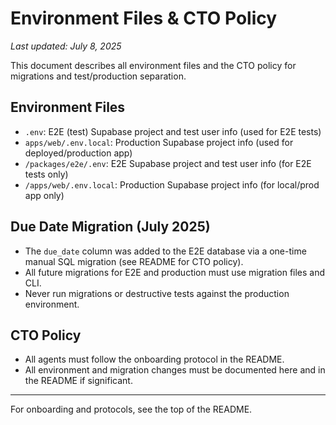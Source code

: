 # Environment Files & CTO Policy

_Last updated: July 8, 2025_

This document describes all environment files and the CTO policy for migrations and test/production separation.

## Environment Files
- `.env`: E2E (test) Supabase project and test user info (used for E2E tests)
- `apps/web/.env.local`: Production Supabase project info (used for deployed/production app)
- `/packages/e2e/.env`: E2E Supabase project and test user info (for E2E tests only)
- `/apps/web/.env.local`: Production Supabase project info (for local/prod app only)

## Due Date Migration (July 2025)
- The `due_date` column was added to the E2E database via a one-time manual SQL migration (see README for CTO policy).
- All future migrations for E2E and production must use migration files and CLI.
- Never run migrations or destructive tests against the production environment.

## CTO Policy
- All agents must follow the onboarding protocol in the README.
- All environment and migration changes must be documented here and in the README if significant.

---

For onboarding and protocols, see the top of the README.

